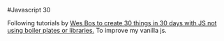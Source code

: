 #Javascript 30

Following tutorials by [Wes Bos to create 30 things in 30 days with JS not using boiler plates or libraries.](https://javascript30.com/)  To improve my vanilla js. 